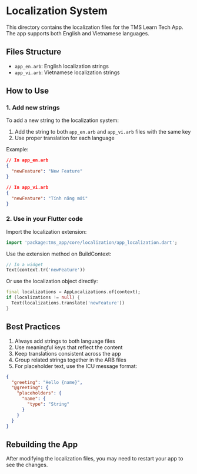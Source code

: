 # Localization System

This directory contains the localization files for the TMS Learn Tech App. The app supports both English and Vietnamese languages.

## Files Structure

- `app_en.arb`: English localization strings
- `app_vi.arb`: Vietnamese localization strings

## How to Use

### 1. Add new strings

To add a new string to the localization system:

1. Add the string to both `app_en.arb` and `app_vi.arb` files with the same key
2. Use proper translation for each language

Example:
```json
// In app_en.arb
{
  "newFeature": "New Feature"
}

// In app_vi.arb
{
  "newFeature": "Tính năng mới"
}
```

### 2. Use in your Flutter code

Import the localization extension:
```dart
import 'package:tms_app/core/localization/app_localization.dart';
```

Use the extension method on BuildContext:
```dart
// In a widget
Text(context.tr('newFeature'))
```

Or use the localization object directly:
```dart
final localizations = AppLocalizations.of(context);
if (localizations != null) {
  Text(localizations.translate('newFeature'))
}
```

## Best Practices

1. Always add strings to both language files
2. Use meaningful keys that reflect the content
3. Keep translations consistent across the app
4. Group related strings together in the ARB files
5. For placeholder text, use the ICU message format:

```json
{
  "greeting": "Hello {name}",
  "@greeting": {
    "placeholders": {
      "name": {
        "type": "String"
      }
    }
  }
}
```

## Rebuilding the App

After modifying the localization files, you may need to restart your app to see the changes. 